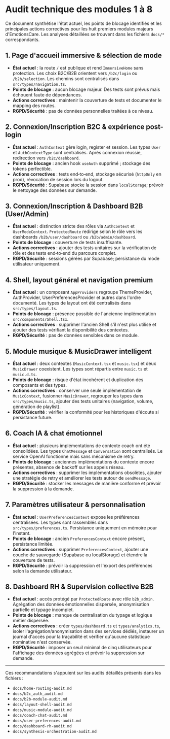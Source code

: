 # Audit technique des modules 1 à 8

Ce document synthétise l'état actuel, les points de blocage identifiés et les principales actions correctives pour les huit premiers modules majeurs d'EmotionsCare. Les analyses détaillées se trouvent dans les fichiers `docs/*` correspondants.

## 1. Page d'accueil immersive & sélection de mode
- **État actuel** : la route `/` est publique et rend `ImmersiveHome` sans protection. Les choix B2C/B2B orientent vers `/b2c/login` ou `/b2b/selection`. Les chemins sont centralisés dans `src/types/navigation.ts`.
- **Points de blocage** : aucun blocage majeur. Des tests sont prévus mais échouent faute de dépendances.
- **Actions correctives** : maintenir la couverture de tests et documenter le mapping des routes.
- **RGPD/Sécurité** : pas de données personnelles traitées à ce niveau.

## 2. Connexion/Inscription B2C & expérience post-login
- **État actuel** : `AuthContext` gère login, register et session. Les types `User` et `AuthContextType` sont centralisés. Après connexion réussie, redirection vers `/b2c/dashboard`.
- **Points de blocage** : ancien hook `useAuth` supprimé ; stockage des tokens perfectible.
- **Actions correctives** : tests end‑to‑end, stockage sécurisé (`httpOnly` en prod), révocation de session lors du logout.
- **RGPD/Sécurité** : Supabase stocke la session dans `localStorage`; prévoir le nettoyage des données sur demande.

## 3. Connexion/Inscription & Dashboard B2B (User/Admin)
- **État actuel** : distinction stricte des rôles via `AuthContext` et `UserModeContext`. `ProtectedRoute` redirige selon le rôle vers les dashboards `/b2b/user/dashboard` ou `/b2b/admin/dashboard`.
- **Points de blocage** : couverture de tests insuffisante.
- **Actions correctives** : ajouter des tests unitaires sur la vérification de rôle et des tests end‑to‑end du parcours complet.
- **RGPD/Sécurité** : sessions gérées par Supabase; persistance du mode utilisateur uniquement.

## 4. Shell, layout général et navigation premium
- **État actuel** : un composant `AppProviders` regroupe ThemeProvider, AuthProvider, UserPreferencesProvider et autres dans l'ordre documenté. Les types de layout ont été centralisés dans `src/types/layout.ts`.
- **Points de blocage** : présence possible de l'ancienne implémentation `src/components/Shell.tsx`.
- **Actions correctives** : supprimer l'ancien Shell s'il n'est plus utilisé et ajouter des tests vérifiant la disponibilité des contextes.
- **RGPD/Sécurité** : pas de données sensibles dans ce module.

## 5. Module musique & MusicDrawer intelligent
- **État actuel** : deux contextes (`MusicContext.tsx` et `music.tsx`) et deux `MusicDrawer` coexistent. Les types sont répartis entre `music.ts` et `music.d.ts`.
- **Points de blocage** : risque d'état incohérent et duplication des composants et des types.
- **Actions correctives** : conserver une seule implémentation de `MusicContext`, fusionner `MusicDrawer`, regrouper les types dans `src/types/music.ts`, ajouter des tests unitaires (navigation, volume, génération de playlist).
- **RGPD/Sécurité** : vérifier la conformité pour les historiques d'écoute si persistance future.

## 6. Coach IA & chat émotionnel
- **État actuel** : plusieurs implémentations de contexte coach ont été consolidées. Les types `ChatMessage` et `Conversation` sont centralisés. Le service OpenAI fonctionne mais sans mécanisme de retry.
- **Points de blocage** : anciennes implémentations du contexte encore présentes, absence de backoff sur les appels réseau.
- **Actions correctives** : supprimer les implémentations obsolètes, ajouter une stratégie de retry et améliorer les tests autour de `sendMessage`.
- **RGPD/Sécurité** : stocker les messages de manière conforme et prévoir la suppression à la demande.

## 7. Paramètres utilisateur & personnalisation
- **État actuel** : `UserPreferencesContext` expose les préférences centralisées. Les types sont rassemblés dans `src/types/preferences.ts`. Persistance uniquement en mémoire pour l'instant.
- **Points de blocage** : ancien `PreferencesContext` encore présent, persistance limitée.
- **Actions correctives** : supprimer `PreferencesContext`, ajouter une couche de sauvegarde (Supabase ou localStorage) et étendre la couverture de tests.
- **RGPD/Sécurité** : prévoir la suppression et l'export des préférences selon la demande utilisateur.

## 8. Dashboard RH & Supervision collective B2B
- **État actuel** : accès protégé par `ProtectedRoute` avec rôle `b2b_admin`. Agrégation des données émotionnelles dispersée, anonymisation partielle et typage incomplet.
- **Points de blocage** : manque de centralisation du typage et logique métier dispersée.
- **Actions correctives** : créer `types/dashboard.ts` et `types/analytics.ts`, isoler l'agrégation/anonymisation dans des services dédiés, instaurer un journal d'accès pour la traçabilité et vérifier qu'aucune statistique nominative n'est conservée.
- **RGPD/Sécurité** : imposer un seuil minimal de cinq utilisateurs pour l'affichage des données agrégées et prévoir la suppression sur demande.

---

Ces recommandations s'appuient sur les audits détaillés présents dans les fichiers :
- `docs/home-routing-audit.md`
- `docs/b2c_auth_audit.md`
- `docs/b2b-module-audit.md`
- `docs/layout-shell-audit.md`
- `docs/music-module-audit.md`
- `docs/coach-chat-audit.md`
- `docs/user-preferences-audit.md`
- `docs/dashboard-rh-audit.md`
- `docs/synthesis-orchestration-audit.md`

